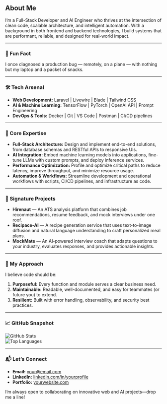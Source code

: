 ## About Me

I’m a Full-Stack Developer and AI Engineer who thrives at the intersection of clean code, scalable architecture, and intelligent automation. With a background in both frontend and backend technologies, I build systems that are performant, reliable, and designed for real-world impact.

---

### 🎯 Fun Fact
I once diagnosed a production bug — remotely, on a plane — with nothing but my laptop and a packet of snacks.

---

### 🛠 Tech Arsenal
- **Web Development:** Laravel | Livewire | Blade | Tailwind CSS  
- **AI & Machine Learning:** TensorFlow | PyTorch | OpenAI API | Prompt Engineering  
- **DevOps & Tools:** Docker | Git | VS Code | Postman | CI/CD pipelines  

---

### 💼 Core Expertise
- **Full-Stack Architecture:** Design and implement end-to-end solutions, from database schemas and RESTful APIs to responsive UIs.  
- **AI Integration:** Embed machine learning models into applications, fine-tune LLMs with custom prompts, and deploy inference services.  
- **Performance Optimization:** Profile and optimize critical paths to reduce latency, improve throughput, and minimize resource usage.  
- **Automation & Workflows:** Streamline development and operational workflows with scripts, CI/CD pipelines, and infrastructure as code.  

---

### 🚀 Signature Projects
- **Hirenaut** — An ATS analysis platform that combines job recommendations, resume feedback, and mock interviews under one roof.  
- **Recipace-AI** — A recipe generation service that uses text-to-image diffusion and natural language understanding to craft personalized meal plans.  
- **MockMate** — An AI-powered interview coach that adapts questions to your industry, evaluates responses, and provides actionable insights.  

---

### 🔑 My Approach
I believe code should be:
1. **Purposeful:** Every function and module serves a clear business need.  
2. **Maintainable:** Readable, well-documented, and easy for teammates (or future you) to extend.  
3. **Resilient:** Built with error handling, observability, and security best practices.  

---

### 📈 GitHub Snapshot
![GitHub Stats](https://github-readme-stats.vercel.app/api?username=ubparmar&show_icons=true&theme=radical)  
![Top Languages](https://github-readme-stats.vercel.app/api/top-langs/?username=ubparmar&layout=compact&theme=radical)  

---

### 📬 Let’s Connect
- **Email:** your@email.com  
- **LinkedIn:** [linkedin.com/in/yourprofile](https://linkedin.com/in/yourprofile)  
- **Portfolio:** [yourwebsite.com](https://yourwebsite.com)  

I’m always open to collaborating on innovative web and AI projects—drop me a line!  
